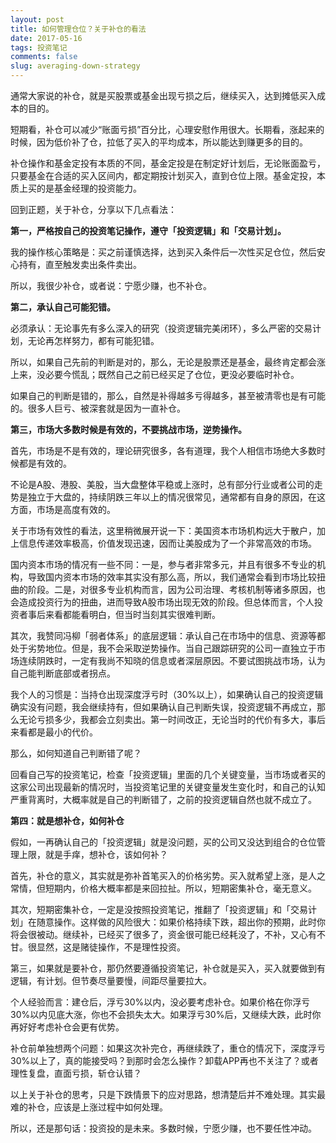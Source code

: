 ```yaml
---
layout: post
title: 如何管理仓位？关于补仓的看法
date: 2017-05-16
tags: 投资笔记
comments: false
slug: averaging-down-strategy
---
```


通常大家说的补仓，就是买股票或基金出现亏损之后，继续买入，达到摊低买入成本的目的。

短期看，补仓可以减少“账面亏损”百分比，心理安慰作用很大。长期看，涨起来的时候，因为低价补了仓，拉低了买入的平均成本，所以能达到赚更多的目的。

补仓操作和基金定投有本质的不同，基金定投是在制定好计划后，无论账面盈亏，只要基金在合适的买入区间内，都定期按计划买入，直到仓位上限。基金定投，本质上买的是基金经理的投资能力。

回到正题，关于补仓，分享以下几点看法：

**第一，严格按自己的投资笔记操作，遵守「投资逻辑」和「交易计划」。**

我的操作核心策略是：买之前谨慎选择，达到买入条件后一次性买足仓位，然后安心持有，直至触发卖出条件卖出。

所以，我很少补仓，或者说：宁愿少赚，也不补仓。

**第二，承认自己可能犯错。**

必须承认：无论事先有多么深入的研究（投资逻辑完美闭环），多么严密的交易计划，无论再怎样努力，都有可能犯错。

所以，如果自己先前的判断是对的，那么，无论是股票还是基金，最终肯定都会涨上来，没必要今慌乱；既然自己之前已经买足了仓位，更没必要临时补仓。

如果自己的判断是错的，那么，自然是补得越多亏得越多，甚至被清零也是有可能的。很多人巨亏、被深套就是因为一直补仓。

**第三，市场大多数时候是有效的，不要挑战市场，逆势操作。**

首先，市场是不是有效的，理论研究很多，各有道理，我个人相信市场绝大多数时候都是有效的。

不论是A股、港股、美股，当大盘整体平稳或上涨时，总有部分行业或者公司的走势是独立于大盘的，持续阴跌三年以上的情况很常见，通常都有自身的原因，在这方面，市场是高度有效的。

关于市场有效性的看法，这里稍微展开说一下：美国资本市场机构远大于散户，加上信息传递效率极高，价值发现迅速，因而让美股成为了一个非常高效的市场。

国内资本市场的情况有一些不同：一是，参与者非常多元，并且有很多不专业的机构，导致国内资本市场的效率其实没有那么高，所以，我们通常会看到市场比较扭曲的阶段。二是，对很多专业机构而言，因为公司治理、考核机制等诸多原因，也会造成投资行为的扭曲，进而导致A股市场出现无效的阶段。但总体而言，个人投资者事后来看都能看明白，但当时当刻其实很难判断。

其次，我赞同冯柳「弱者体系」的底层逻辑：承认自己在市场中的信息、资源等都处于劣势地位。但是，我不会采取逆势操作。当自己跟踪研究的公司一直独立于市场连续阴跌时，一定有我尚不知晓的信息或者深层原因。不要试图挑战市场，认为自己能判断底部或者拐点。

我个人的习惯是：当持仓出现深度浮亏时（30%以上），如果确认自己的投资逻辑确实没有问题，我会继续持有，但如果确认自己判断失误，投资逻辑不再成立，那么无论亏损多少，我都会立刻卖出。第一时间改正，无论当时的代价有多大，事后来看都是最小的代价。

那么，如何知道自己判断错了呢？

回看自己写的投资笔记，检查「投资逻辑」里面的几个关键变量，当市场或者买的这家公司出现最新的情况时，当投资笔记里的关键变量发生变化时，和自己的认知严重背离时，大概率就是自己的判断错了，之前的投资逻辑自然也就不成立了。

**第四：就是想补仓，如何补仓**

假如，一再确认自己的「投资逻辑」就是没问题，买的公司又没达到组合的仓位管理上限，就是手痒，想补仓，该如何补？

首先，补仓的意义，其实就是弥补首笔买入的价格劣势。买入就希望上涨，是人之常情，但短期内，价格大概率都是来回拉扯。所以，短期密集补仓，毫无意义。

其次，短期密集补仓，一定是没按照投资笔记，推翻了「投资逻辑」和「交易计划」在随意操作。这样做的风险很大：如果价格持续下跌，超出你的预期，此时你将会很被动。继续补，已经买了很多了，资金很可能已经耗没了，不补，又心有不甘。很显然，这是赌徒操作，不是理性投资。

第三，如果就是要补仓，那仍然要遵循投资笔记，补仓就是买入，买入就要做到有逻辑，有计划。但节奏尽量要慢，间距尽量要拉大。

个人经验而言：建仓后，浮亏30%以内，没必要考虑补仓。如果价格在你浮亏30%以内见底大涨，你也不会损失太大。如果浮亏30%后，又继续大跌，此时你再好好考虑补仓会更有优势。

补仓前单独想两个问题：如果这次补完仓，再继续跌了，重仓的情况下，深度浮亏30%以上了，真的能接受吗？到那时会怎么操作？卸载APP再也不关注了？或者理性复盘，直面亏损，斩仓认错？

以上关于补仓的思考，只是下跌情景下的应对思路，想清楚后并不难处理。其实最难的补仓，应该是上涨过程中如何处理。

所以，还是那句话：投资投的是未来。多数时候，宁愿少赚，也不要任性冲动。